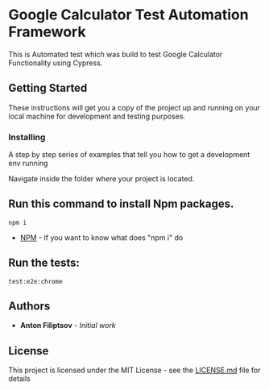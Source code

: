 # Google Calculator Test Automation Framework

This is Automated test which was build to test Google Calculator Functionality using Cypress.

## Getting Started

These instructions will get you a copy of the project up and running on your local machine for development and testing purposes.

### Installing

A step by step series of examples that tell you how to get a development env running

Navigate inside the folder where your project is located.

## Run this command to install Npm packages.

```
npm i
```

- [NPM](https://docs.npmjs.com/cli/install) - If you want to know what does "npm i" do

## Run the tests:

```
test:e2e:chrome
```

## Authors

- **Anton Filiptsov** - _Initial work_

## License

This project is licensed under the MIT License - see the [LICENSE.md](LICENSE.md) file for details
